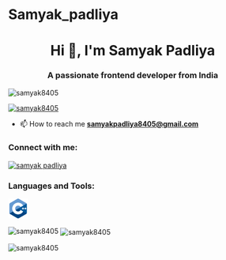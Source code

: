 # Samyak_padliya<h1 align="center">Hi 👋, I'm Samyak Padliya</h1>
<h3 align="center">A passionate frontend developer from India</h3>

<p align="left"> <img src="https://komarev.com/ghpvc/?username=samyak8405&label=Profile%20views&color=0e75b6&style=flat" alt="samyak8405" /> </p>

<p align="left"> <a href="https://github.com/ryo-ma/github-profile-trophy"><img src="https://github-profile-trophy.vercel.app/?username=samyak8405" alt="samyak8405" /></a> </p>

- 📫 How to reach me **samyakpadliya8405@gmail.com**

<h3 align="left">Connect with me:</h3>
<p align="left">
<a href="https://linkedin.com/in/samyak padliya" target="blank"><img align="center" src="https://raw.githubusercontent.com/rahuldkjain/github-profile-readme-generator/master/src/images/icons/Social/linked-in-alt.svg" alt="samyak padliya" height="30" width="40" /></a>
</p>

<h3 align="left">Languages and Tools:</h3>
<p align="left"> <a href="https://www.w3schools.com/cpp/" target="_blank" rel="noreferrer"> <img src="https://raw.githubusercontent.com/devicons/devicon/master/icons/cplusplus/cplusplus-original.svg" alt="cplusplus" width="40" height="40"/> </a> </p>

<p><img align="left" src="https://github-readme-stats.vercel.app/api/top-langs?username=samyak8405&show_icons=true&locale=en&layout=compact" alt="samyak8405" /></p>

<p>&nbsp;<img align="center" src="https://github-readme-stats.vercel.app/api?username=samyak8405&show_icons=true&locale=en" alt="samyak8405" /></p>

<p><img align="center" src="https://github-readme-streak-stats.herokuapp.com/?user=samyak8405&" alt="samyak8405" /></p>
